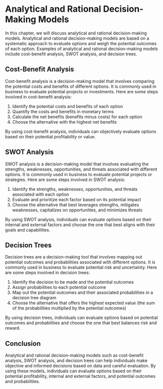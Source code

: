 Analytical and Rational Decision-Making Models
===================================================================================================

In this chapter, we will discuss analytical and rational decision-making models. Analytical and rational decision-making models are based on a systematic approach to evaluate options and weigh the potential outcomes of each option. Examples of analytical and rational decision-making models include cost-benefit analysis, SWOT analysis, and decision trees.

Cost-Benefit Analysis
---------------------

Cost-benefit analysis is a decision-making model that involves comparing the potential costs and benefits of different options. It is commonly used in business to evaluate potential projects or investments. Here are some steps involved in cost-benefit analysis:

1. Identify the potential costs and benefits of each option
2. Quantify the costs and benefits in monetary terms
3. Calculate the net benefits (benefits minus costs) for each option
4. Choose the alternative with the highest net benefits

By using cost-benefit analysis, individuals can objectively evaluate options based on their potential profitability or value.

SWOT Analysis
-------------

SWOT analysis is a decision-making model that involves evaluating the strengths, weaknesses, opportunities, and threats associated with different options. It is commonly used in business to evaluate potential projects or strategies. Here are some steps involved in SWOT analysis:

1. Identify the strengths, weaknesses, opportunities, and threats associated with each option
2. Evaluate and prioritize each factor based on its potential impact
3. Choose the alternative that best leverages strengths, mitigates weaknesses, capitalizes on opportunities, and minimizes threats

By using SWOT analysis, individuals can evaluate options based on their internal and external factors and choose the one that best aligns with their goals and capabilities.

Decision Trees
--------------

Decision trees are a decision-making tool that involves mapping out potential outcomes and probabilities associated with different options. It is commonly used in business to evaluate potential risk and uncertainty. Here are some steps involved in decision trees:

1. Identify the decision to be made and the potential outcomes
2. Assign probabilities to each potential outcome
3. Map out the potential outcomes and their associated probabilities in a decision tree diagram
4. Choose the alternative that offers the highest expected value (the sum of the probabilities multiplied by the potential outcomes)

By using decision trees, individuals can evaluate options based on potential outcomes and probabilities and choose the one that best balances risk and reward.

Conclusion
----------

Analytical and rational decision-making models such as cost-benefit analysis, SWOT analysis, and decision trees can help individuals make objective and informed decisions based on data and careful evaluation. By using these models, individuals can evaluate options based on their potential profitability, internal and external factors, and potential outcomes and probabilities.
